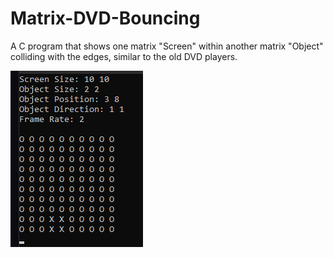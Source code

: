 # Matrix-DVD-Bouncing
 A C program that shows one matrix "Screen" within another matrix "Object" colliding with the edges, similar to the old DVD players.

![Executing](img/working.gif) 
